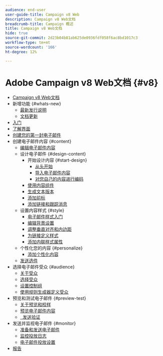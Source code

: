 ```yaml
---
audience: end-user
user-guide-title: Campaign v8 Web
description: Campaign v8 Web文档
breadcrumb-title: Campaign 概述
title: Campaign v8 Web文档
hide: true
source-git-commit: 2d23b04b81ab625de0936fdf058f6ac8bd1017c3
workflow-type: tm+mt
source-wordcount: '166'
ht-degree: 12%

---
```



# Adobe Campaign v8 Web文档 {#v8}

+ [Campaign v8 Web文档](campaign-web-home.md)
+ 新增功能 {#whats-new}
   + [最新发行说明](rn/release-notes.md)
   + [文档更新](rn/documentation-updates.md)
+ [入门](get-started/get-started.md)
+ [了解界面](get-started/user-interface.md)
+ [创建您的第一封电子邮件](email/create-email.md)
+ 创建电子邮件内容 {#content}
   + [编辑电子邮件内容](content/edit-content.md)
   + 设计电子邮件 {#design-content}
      + 开始设计内容 {#start-design}
         + [从头开始 ](content/create-email-content.md)
         + [导入电子邮件内容](content/existing-content.md)
         + [对您自己的内容进行编码](content/code-content.md)
      + [使用内容组件](content/content-components.md)
      + [生成文本版本](content/text-version-email.md)
      + [添加前标](content/preheader.md)
      + [添加链接和跟踪消息](content/message-tracking.md)
   + 设置内容样式 {#style}
      + [电子邮件样式入门](content/get-started-email-style.md)
      + [编辑背景设置](content/backgrounds.md)
      + [调整垂直对齐和内边距](content/alignment-and-padding.md)
      + [为链接定义样式](content/styling-links.md)
      + [添加内联样式属性](content/inline-styling.md)
   + 个性化您的内容 {#personalize}
      + [添加个性化内容](personalization/personalize.md)
   + [发送选件](content/offers.md)
+ 选择电子邮件受众 {#audience}
   + [关于受众](audience/about-audiences.md)
   + [选择受众](audience/add-audience.md)
   + [设置控制组](audience/control-group.md)
   + [使用规则生成器定义受众](audience/segment-builder.md)
+ 预览和测试电子邮件 {#preview-test}
   + [关于预览和校样](preview-test/preview-test.md)
   + [预览电子邮件内容](preview-test/preview-content.md)
   + [  发送验证](preview-test/proofs.md)
+ 发送并监视电子邮件 {#monitor}
   + [准备和发送电子邮件](monitor/prepare-send.md)
   + [监控投放日志](monitor/delivery-logs.md)
   + [电子邮件投放设置](advanced-settings/delivery-settings.md)
+ [报告](reporting/reports.md)
